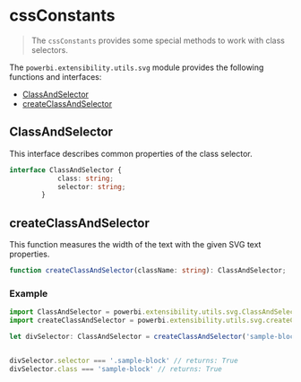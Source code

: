 # cssConstants
> The ```cssConstants``` provides some special methods to work with class selectors.

The ```powerbi.extensibility.utils.svg``` module provides the following functions and interfaces:

* [ClassAndSelector](#ClassAndSelector)
* [createClassAndSelector](#createClassAndSelector)

## ClassAndSelector

This interface describes common properties of the class selector.

```typescript
interface ClassAndSelector {
            class: string;
            selector: string;
        }
```

## createClassAndSelector
This function measures the width of the text with the given SVG text properties.

```typescript
function createClassAndSelector(className: string): ClassAndSelector;
```

### Example

```typescript
import ClassAndSelector = powerbi.extensibility.utils.svg.ClassAndSelector;
import createClassAndSelector = powerbi.extensibility.utils.svg.createClassAndSelector;

let divSelector: ClassAndSelector = createClassAndSelector('sample-block');


divSelector.selector === '.sample-block' // returns: True
divSelector.class === 'sample-block' // returns: True

```
